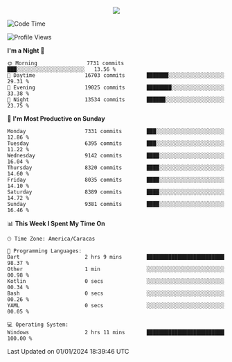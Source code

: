 <p align="center">
  <a href="http://www.github.com/thevacs">
    <img src="https://github-readme-streak-stats.herokuapp.com/?user=thevacs&stroke=ffffff&background=1c1917&ring=0891b2&fire=0891b2&currStreakNum=ffffff&currStreakLabel=0891b2&sideNums=ffffff&sideLabels=ffffff&dates=ffffff&hide_border=true" />
  </a>
</p>

<!--START_SECTION:waka-->
![Code Time](http://img.shields.io/badge/Code%20Time-1%2C919%20hrs%2027%20mins-blue)

![Profile Views](http://img.shields.io/badge/Profile%20Views-26-blue)

**I'm a Night 🦉** 

```text
🌞 Morning                7731 commits        ███░░░░░░░░░░░░░░░░░░░░░░   13.56 % 
🌆 Daytime                16703 commits       ███████░░░░░░░░░░░░░░░░░░   29.31 % 
🌃 Evening                19025 commits       ████████░░░░░░░░░░░░░░░░░   33.38 % 
🌙 Night                  13534 commits       ██████░░░░░░░░░░░░░░░░░░░   23.75 % 
```
📅 **I'm Most Productive on Sunday** 

```text
Monday                   7331 commits        ███░░░░░░░░░░░░░░░░░░░░░░   12.86 % 
Tuesday                  6395 commits        ███░░░░░░░░░░░░░░░░░░░░░░   11.22 % 
Wednesday                9142 commits        ████░░░░░░░░░░░░░░░░░░░░░   16.04 % 
Thursday                 8320 commits        ████░░░░░░░░░░░░░░░░░░░░░   14.60 % 
Friday                   8035 commits        ████░░░░░░░░░░░░░░░░░░░░░   14.10 % 
Saturday                 8389 commits        ████░░░░░░░░░░░░░░░░░░░░░   14.72 % 
Sunday                   9381 commits        ████░░░░░░░░░░░░░░░░░░░░░   16.46 % 
```


📊 **This Week I Spent My Time On** 

```text
🕑︎ Time Zone: America/Caracas

💬 Programming Languages: 
Dart                     2 hrs 9 mins        █████████████████████████   98.37 % 
Other                    1 min               ░░░░░░░░░░░░░░░░░░░░░░░░░   00.98 % 
Kotlin                   0 secs              ░░░░░░░░░░░░░░░░░░░░░░░░░   00.34 % 
Bash                     0 secs              ░░░░░░░░░░░░░░░░░░░░░░░░░   00.26 % 
YAML                     0 secs              ░░░░░░░░░░░░░░░░░░░░░░░░░   00.05 % 

💻 Operating System: 
Windows                  2 hrs 11 mins       █████████████████████████   100.00 % 
```


 Last Updated on 01/01/2024 18:39:46 UTC
<!--END_SECTION:waka-->

